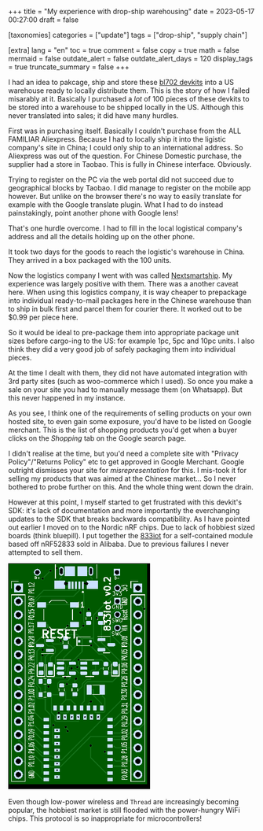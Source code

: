 +++
title = "My experience with drop-ship warehousing"
date = 2023-05-17 00:27:00
draft = false

[taxonomies]
categories = ["update"]
tags = ["drop-ship", "supply chain"]

[extra]
lang = "en"
toc = true
comment = false
copy = true
math = false
mermaid = false
outdate_alert = false
outdate_alert_days = 120
display_tags = true
truncate_summary = false
+++

I had an idea to pakcage, ship and store these [bl702 devkits](@/blog/xt-zb1-bl702.md) into a US warehouse ready to locally distribute them. This is the story of how I failed misarably at it. Basically I purchased a *lot* of 100 pieces of these devkits to be stored into a warehouse to be shipped locally in the US. Although this never translated into sales; it did have many hurdles.

First was in purchasing itself. Basically I couldn't purchase from the ALL FAMILIAR Aliexpress. Because I had to locally ship it into the ligistic company's site in China; I could only ship to an international address. So Aliexpress was out of the question. For Chinese Domestic purchase, the supplier had a store in Taobao. This is fully in Chinese interface. Obviously.

Trying to register on the PC via the web portal did not succeed due to geographical blocks by Taobao. I did manage to register on the mobile app however. But unlike on the browser there's no way to easily translate for example with the Google translate plugin. What I had to do instead painstakingly, point another phone with Google lens!

That's one hurdle overcome. I had to fill in the local logistical company's address and all the details holding up on the other phone.

It took two days for the goods to reach the logistic's warehouse in China. They arrived in a box packaged with the 100 units.

Now the logistics company I went with was called [Nextsmartship](https://www.nextsmartship.com/). My experience was largely positive with them. There was a another caveat here. When using this logistics company, it is way cheaper to prepackage into individual ready-to-mail packages here in the Chinese warehouse than to ship in bulk first and parcel them for courier there. It worked out to be $0.99 per piece here.

So it would be ideal to pre-package them into appropriate package unit sizes before cargo-ing to the US: for example 1pc, 5pc and 10pc units. I also think they did a very good job of safely packaging them into individual pieces.

At the time I dealt with them, they did not have automated integration with 3rd party sites (such as woo-commerce which I used). So once you make a sale on your site you had to manually message them (on Whatsapp). But this never happened in my instance.

As you see, I think one of the requirements of selling products on your own hosted site, to even gain some exposure, you'd have to be listed on Google merchant. This is the list of shopping products you'd get when a buyer clicks on the *Shopping* tab on the Google search page.

I didn't realise at the time, but you'd need a complete site with "Privacy Policy"/"Returns Policy" etc to get approved in Google Merchant. Google outright dismisses your site for *misrepresentation* for this. I mis-took it for selling my products that was aimed at the Chinese market... So I never bothered to probe further on this. And the whole thing went down the drain.

However at this point, I myself started to get frustrated with this devkit's SDK: it's lack of documentation and more importantly the everchanging updates to the SDK that breaks backwards compatibility. As I have pointed out earlier I moved on to the Nordic nRF chips. Due to lack of hobbiest sized boards (think bluepill). I put together the [833iot](https://github.com/ntn888/833iot) for a self-contained module based off nRF52833 sold in Alibaba. Due to previous failures I never attempted to sell them.

![833iot pcb](/img/wSONlPv.png)

Even though low-power wireless and `Thread` are increasingly becoming popular, the hobbiest market is still flooded with the power-hungry WiFi chips. This protocol is so inappropriate for microcontrollers!
